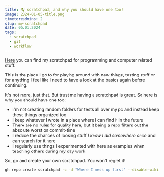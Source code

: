 ```yaml
---
title: My scratchpad, and why you should have one too!
image: 2024-01-05-title.png
timetoreadmins: 2
slug: my-scratchpad
date: 05.01.2024
tags: 
  - scratchpad
  - git
  - workflow
---
```


[Here](https://github.com/krsche/scratchpad) you can find my scratchpad for programming and computer related stuff.

This is the place I go to for playing around with new things, testing stuff or for anything I feel like I need to have
a look at the basics again before continuing.

It's not more, just that. But trust me having a scratchpad is great.
So here is why you should have one too:

- I'm not creating random folders for tests all over my pc and instead keep these things organized too
- I keep whatever I wrote in a place where I can find it in the future
- There are no rules for quality here, but it being a repo filters out the absolute worst on commit-time
- I reduce the chances of loosing stuff _I know I did somewhere once_ and can search for it here
- I regularly use things I experimented with here as examples when teaching others during my day work

So, go and create your own scratchpad. You won't regret it!

```bash
gh repo create scratchpad -c -d "Where I mess up first" --disable-wiki --public 
```
